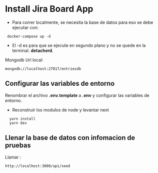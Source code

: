 # Install Jira Board App

- Para correr localmente, se necesita la base de datos para eso se debe ejecutar con:

```
 docker-compose up -d
```
* El -d es para que se ejecute en segundo plano y no se quede en la terminal. __detacherd__.

Mongodb Url local:
```
mongodb://localhost:27017/entriesdb
```

## Configurar las variables de entorno

Renombrar el archivo  __.env.template__ a __.env__ y configurar las variables de entorno.

 * Reconstruir los modulos de node  y levantar next

  ```
    yarn install 
    yarn dev
  ```
## Llenar la base de datos con infomacion de pruebas

Llamar : 

```
http://localhost:3000/api/seed

```